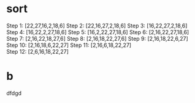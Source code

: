# sort

Step 1: [22,27,16,2,18,6] 
  Step 2: [22,16,27,2,18,6] 
  Step 3: [16,22,27,2,18,6] 
  Step 4: [16,22,2,27,18,6] 
  Step 5: [16,2,22,27,18,6] 
  Step 6: [2,16,22,27,18,6] 
  Step 7: [2,16,22,18,27,6] 
  Step 8: [2,16,18,22,27,6] 
  Step 9: [2,16,18,22,6,27]
  Step 10: [2,16,18,6,22,27]
  Step 11: [2,16,6,18,22,27]  
  Step 12: [2,6,16,18,22,27]  
  # b
  dfdgd
